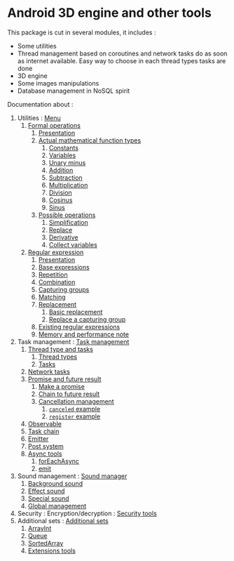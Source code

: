 # Android 3D engine and other tools

This package is cut in several modules, it includes :
* Some utilities
* Thread management based on coroutines and network tasks do as soon as internet available.
  Easy way to choose in each thread types tasks are done
* 3D engine
* Some images manipulations
* Database management in NoSQL spirit

Documentation about :
1. Utilities : [Menu](utilities/src/doc/Menu.md)
    1. [Formal operations](utilities/src/doc/formal/Formal.md)
        1. [Presentation](utilities/src/doc/formal/Formal.md#presentation)
        2. [Actual mathematical function types](utilities/src/doc/formal/Formal.md#actual-mathematical-function-types)
           1. [Constants](utilities/src/doc/formal/Formal.md#constants)
           2. [Variables](utilities/src/doc/formal/Formal.md#variables)
           3. [Unary minus](utilities/src/doc/formal/Formal.md#unary-minus)
           4. [Addition](utilities/src/doc/formal/Formal.md#addition)
           5. [Subtraction](utilities/src/doc/formal/Formal.md#subtraction)
           6. [Multiplication](utilities/src/doc/formal/Formal.md#multiplication)
           7. [Division](utilities/src/doc/formal/Formal.md#division)
           8. [Cosinus](utilities/src/doc/formal/Formal.md#cosinus)
           9. [Sinus](utilities/src/doc/formal/Formal.md#sinus)
        3. [Possible operations](utilities/src/doc/formal/Formal.md#possible-operations)
           1. [Simplification](utilities/src/doc/formal/Formal.md#simplification)
           2. [Replace](utilities/src/doc/formal/Formal.md#replace)
           3. [Derivative](utilities/src/doc/formal/Formal.md#derivative)
           4. [Collect variables](utilities/src/doc/formal/Formal.md#collect-variables)
    2. [Regular expression](utilities/src/doc/regex/Regex.md)
        1. [Presentation](utilities/src/doc/regex/Regex.md#presentation)
        2. [Base expressions](utilities/src/doc/regex/Regex.md#base-expressions)
        3. [Repetition](utilities/src/doc/regex/Regex.md#repetition)
        4. [Combination](utilities/src/doc/regex/Regex.md#combination)
        5. [Capturing groups](utilities/src/doc/regex/Regex.md#capturing-groups)
        6. [Matching](utilities/src/doc/regex/Regex.md#matching)
        7. [Replacement](utilities/src/doc/regex/Regex.md#replacement)
           1. [Basic replacement](utilities/src/doc/regex/Regex.md#basic-replacement)
           2. [Replace a capturing group](utilities/src/doc/regex/Regex.md#replace-a-capturing-group)
        8. [Existing regular expressions](utilities/src/doc/regex/Regex.md#existing-regular-expressions)
        9. [Memory and performance note](utilities/src/doc/regex/Regex.md#memory-and-performance-note)
2. Task management : [Task management](tasks/src/doc/Menu.md)
    1. [Thread type and tasks](tasks/src/doc/ThreadTypeAndTasks.md)
        1. [Thread types](tasks/src/doc/ThreadTypeAndTasks.md#thread-types)
        2. [Tasks](tasks/src/doc/ThreadTypeAndTasks.md#tasks)
    2. [Network tasks](tasks/src/doc/NetworkTasks.md)
    3. [Promise and future result](tasks/src/doc/PromiseAndFutureResult.md)
        1. [Make a promise](tasks/src/doc/PromiseAndFutureResult.md#make-a-promise)
        2. [Chain to future result](tasks/src/doc/PromiseAndFutureResult.md#chain-to-future-result)
        3. [Cancellation management](tasks/src/doc/PromiseAndFutureResult.md#cancellation-management)
           1. [`canceled` example](tasks/src/doc/PromiseAndFutureResult.md#canceled-example)
           2. [`register` example](tasks/src/doc/PromiseAndFutureResult.md#register-example)
    4. [Observable](tasks/src/doc/Observable.md)
    5. [Task chain](tasks/src/doc/TaskChain.md)
    6. [Emitter](tasks/src/doc/Emitter.md)
    7. [Post system](tasks/src/doc/Post.md)
    8. [Async tools](tasks/src/doc/Async.md)
        1. [forEachAsync](tasks/src/doc/Async.md#foreachasync)
        2. [emit](tasks/src/doc/Async.md#emit)
3. Sound management : [Sound manager](sound/src/doc/Sound.md)
    1. [Background sound](sound/src/doc/Sound.md#background-sound)
    2. [Effect sound](sound/src/doc/Sound.md#effect-sound)
    3. [Special sound](sound/src/doc/Sound.md#special-sound)
    4. [Global management](sound/src/doc/Sound.md#global-management)
4. Security : Encryption/decryption : [Security tools](security/src/doc/Security.md)
5. Additional sets : [Additional sets](lists/src/doc/Lists.md)
    1. [ArrayInt](lists/src/doc/Lists.md#arrayint)
    2. [Queue](lists/src/doc/Lists.md#queue)
    3. [SortedArray](lists/src/doc/Lists.md#sortedarray)
    4. [Extensions tools](lists/src/doc/Lists.md#extensions-tools)
